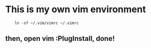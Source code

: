 # This is my own vim environment

        ln -sf ~/.vim/vimrc ~/.vimrc
## then, open vim :PlugInstall, done!

